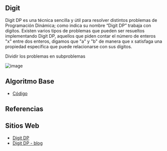 ## Digit
Digit DP es una técnica sencilla y útil para resolver distintos problemas de Programación Dinámica;
como indica su nombre “Digit DP” trabaja con dígitos.
Existen varios tipos de problemas que pueden ser resueltos implementando Digit DP, aquellos que
piden contar el número de enteros "x" entre dos enteros, digamos que "a" y "b" de manera que
x satisfaga una propiedad específica que puede relacionarse con sus dígitos.

Dividir los problemas en subproblemas

![image](https://www.researchgate.net/profile/Malcolm-Macleod-3/publication/3343093/figure/fig1/AS:671507017646088@1537111157325/Signed-digit-tree-algorithm-applied-to-integer-eleven-Three-highlighted-results-are-MSD.png)

## Algoritmo Base
-  [Código](digitdp.cpp)

## Referencias
## Sitios Web
-  [Digit DP](https://www.geeksforgeeks.org/digit-dp-introduction/)
-  [Digit DP - blog](https://codeforces.com/blog/entry/53960)
